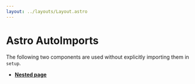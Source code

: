 ```yaml
---
layout: ../layouts/Layout.astro
---
```


# Astro AutoImports

The following two components are used without explicitly importing them in `setup`.

<A />
<B />

<Tweet id="1537076865671778306" />

- [Nested page](/nested)
